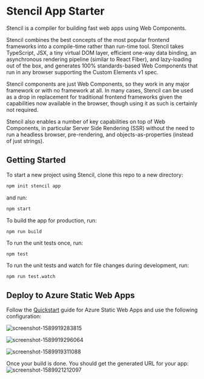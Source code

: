 # Stencil App Starter

Stencil is a compiler for building fast web apps using Web Components.

Stencil combines the best concepts of the most popular frontend frameworks into a compile-time rather than run-time tool.  Stencil takes TypeScript, JSX, a tiny virtual DOM layer, efficient one-way data binding, an asynchronous rendering pipeline (similar to React Fiber), and lazy-loading out of the box, and generates 100% standards-based Web Components that run in any browser supporting the Custom Elements v1 spec.

Stencil components are just Web Components, so they work in any major framework or with no framework at all. In many cases, Stencil can be used as a drop in replacement for traditional frontend frameworks given the capabilities now available in the browser, though using it as such is certainly not required.

Stencil also enables a number of key capabilities on top of Web Components, in particular Server Side Rendering (SSR) without the need to run a headless browser, pre-rendering, and objects-as-properties (instead of just strings).

## Getting Started

To start a new project using Stencil, clone this repo to a new directory:

```bash
npm init stencil app
```

and run:

```bash
npm start
```

To build the app for production, run:

```bash
npm run build
```

To run the unit tests once, run:

```
npm test
```

To run the unit tests and watch for file changes during development, run:

```
npm run test.watch
```

## Deploy to Azure Static Web Apps

Follow the [Quickstart](https://bit.ly/2ABy9Cb) guide for Azure Static Web Apps and use the following configuration:

![screenshot-1589919283815](https://user-images.githubusercontent.com/1699357/82375928-a28d7800-9a21-11ea-8b9b-1648e46f6048.png)

![screenshot-1589919296064](https://user-images.githubusercontent.com/1699357/82375745-4de9fd00-9a21-11ea-8534-37a5f42059c1.png)

![screenshot-1589919311088](https://user-images.githubusercontent.com/1699357/82375732-4b87a300-9a21-11ea-8e89-d78fe65454d0.png)

Once your build is done. You should get the generated URL for your app:
![screenshot-1589921212097](https://user-images.githubusercontent.com/1699357/82376815-fa78ae80-9a22-11ea-8148-ee025d06df25.png)

